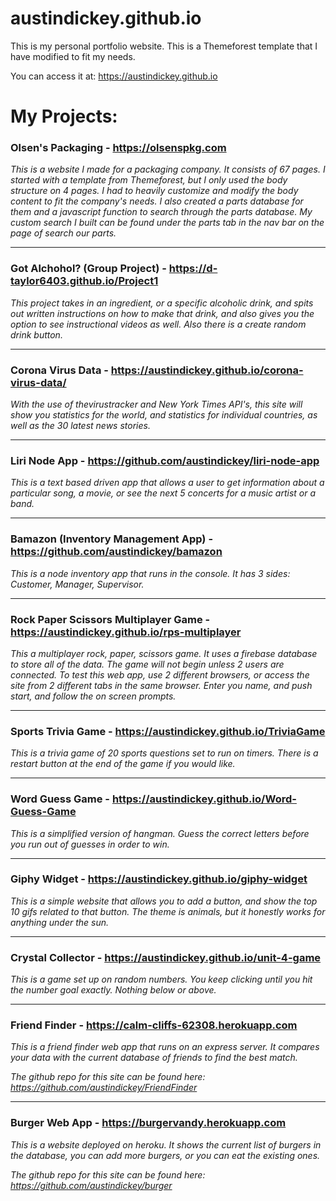 # austindickey.github.io

This is my personal portfolio website. This is a Themeforest template that I have modified to fit my needs.

You can access it at: https://austindickey.github.io


# My Projects:

### Olsen's Packaging - https://olsenspkg.com

_This is a website I made for a packaging company. It consists of 67 pages. I started with a template from Themeforest, but I only used the body structure on 4 pages. I had to heavily customize and modify the body content to fit the company's needs. I also created a parts database for them and a javascript function to search through the parts database. My custom search I built can be found under the parts tab in the nav bar on the page of search our parts._

---

### Got Alchohol? (Group Project) - https://d-taylor6403.github.io/Project1

_This project takes in an ingredient, or a specific alcoholic drink, and spits out written instructions on how to make that drink, and also gives you the option to see instructional videos as well. Also there is a create random drink button._

---

### Corona Virus Data - https://austindickey.github.io/corona-virus-data/

_With the use of thevirustracker and New York Times API's, this site will show you statistics for the world, and statistics for individual countries, as well as the 30 latest news stories._

---

### Liri Node App - https://github.com/austindickey/liri-node-app

_This is a text based driven app that allows a user to get information about a particular song, a movie, or see the next 5 concerts for a music artist or a band._

---

### Bamazon (Inventory Management App) - https://github.com/austindickey/bamazon

_This is a node inventory app that runs in the console. It has 3 sides: Customer, Manager, Supervisor._

---

### Rock Paper Scissors Multiplayer Game - https://austindickey.github.io/rps-multiplayer

_This a multiplayer rock, paper, scissors game. It uses a firebase database to store all of the data. The game will not begin unless 2 users are connected. To test this web app, use 2 different browsers, or access the site from 2 different tabs in the same browser. Enter you name, and push start, and follow the on screen prompts._

---

### Sports Trivia Game - https://austindickey.github.io/TriviaGame

_This is a trivia game of 20 sports questions set to run on timers. There is a restart button at the end of the game if you would like._

---

### Word Guess Game - https://austindickey.github.io/Word-Guess-Game

_This is a simplified version of hangman. Guess the correct letters before you run out of guesses in order to win._

---

### Giphy Widget - https://austindickey.github.io/giphy-widget

_This is a simple website that allows you to add a button, and show the top 10 gifs related to that button. The theme is animals, but it honestly works for anything under the sun._

---

### Crystal Collector - https://austindickey.github.io/unit-4-game

_This is a game set up on random numbers. You keep clicking until you hit the number goal exactly. Nothing below or above._

---

### Friend Finder - https://calm-cliffs-62308.herokuapp.com

_This is a friend finder web app that runs on an express server. It compares your data with the current database of friends to find the best match._

_The github repo for this site can be found here: https://github.com/austindickey/FriendFinder_

---

### Burger Web App - https://burgervandy.herokuapp.com

_This is a website deployed on heroku. It shows the current list of burgers in the database, you can add more burgers, or you can eat the existing ones._

_The github repo for this site can be found here: https://github.com/austindickey/burger_